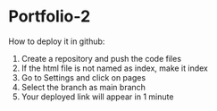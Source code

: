 # Portfolio-2
How to deploy it in github:
1. Create a repository and push the code files
2. If the html file is not named as index, make it index
3. Go to Settings and click on pages
4. Select the branch as main branch
5. Your deployed link will appear in 1 minute
